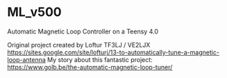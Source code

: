 # ML_v500
Automatic Magnetic Loop Controller on a Teensy 4.0

Original project created by Loftur TF3LJ / VE2LJX https://sites.google.com/site/lofturj/13-to-automatically-tune-a-magnetic-loop-antenna
My story about this fantastic project: https://www.golb.be/the-automatic-magnetic-loop-tuner/
